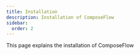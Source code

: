 ```yaml
---
title: Installation
description: Installation of ComposeFlow
sidebar:
  order: 2
---
```


This page explains the installation of ComposeFlow


